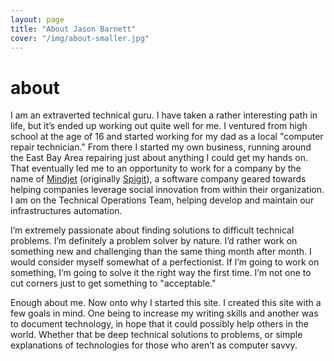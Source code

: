 ```yaml
---
layout: page
title: "About Jason Barnett"
cover: "/img/about-smaller.jpg"
---
```

# about

I am an extraverted technical guru. I have taken a rather interesting path in life, but it’s ended up working out quite well for me. I ventured from high school at the age of 16 and started working for my dad as a local "computer repair technician." From there I started my own business, running around the East Bay Area repairing just about anything I could get my hands on. That eventually led me to an opportunity to work for a company by the name of [Mindjet][1] (originally [Spigit][2]), a software company geared towards helping companies leverage social innovation from within their organization. I am on the Technical Operations Team, helping develop and maintain our infrastructures automation.

I’m extremely passionate about finding solutions to difficult technical problems. I’m definitely a problem solver by nature. I’d rather work on something new and challenging than the same thing month after month. I would consider myself somewhat of a perfectionist. If I’m going to work on something, I’m going to solve it the right way the first time. I’m not one to cut corners just to get something to "acceptable."

Enough about me. Now onto why I started this site. I created this site with a few goals in mind. One being to increase my writing skills and another was to document technology, in hope that it could possibly help others in the world. Whether that be deep technical solutions to problems, or simple explanations of technologies for those who aren’t as computer savvy.

[1]: http://www.mindjet.com/
[2]: http://www.spigit.com/
